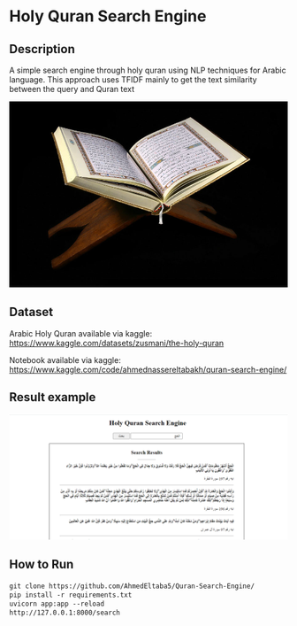 # Holy Quran Search Engine
## Description

A simple search engine through holy quran using NLP techniques for Arabic language. This approach uses TFIDF 
mainly to get the text similarity between the query and Quran text

![Holy Quran](https://github.com/AhmedEltaba5/Quran-Search-Engine/blob/main/img/quran.jpg?raw=true)

## Dataset

Arabic Holy Quran available via kaggle: https://www.kaggle.com/datasets/zusmani/the-holy-quran

Notebook available via kaggle: https://www.kaggle.com/code/ahmednassereltabakh/quran-search-engine/

## Result example

![search example](https://github.com/AhmedEltaba5/Quran-Search-Engine/blob/main/img/example.png?raw=true)

## How to Run 

```
git clone https://github.com/AhmedEltaba5/Quran-Search-Engine/
pip install -r requirements.txt
uvicorn app:app --reload
http://127.0.0.1:8000/search
```
